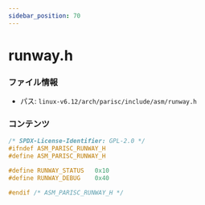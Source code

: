 ```yaml
---
sidebar_position: 70
---
```

# runway.h

### ファイル情報

- パス: `linux-v6.12/arch/parisc/include/asm/runway.h`

### コンテンツ

```h
/* SPDX-License-Identifier: GPL-2.0 */
#ifndef ASM_PARISC_RUNWAY_H
#define ASM_PARISC_RUNWAY_H

#define RUNWAY_STATUS	0x10
#define RUNWAY_DEBUG	0x40

#endif /* ASM_PARISC_RUNWAY_H */

```
